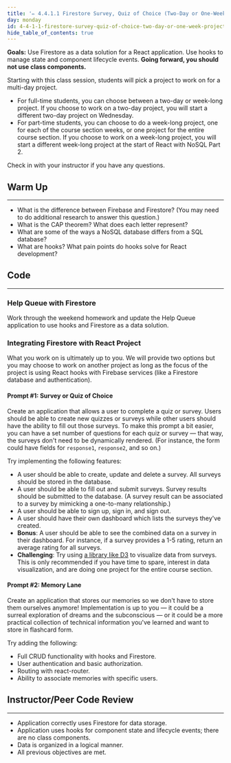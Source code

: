 ```yaml
---
title: '✏️ 4.4.1.1 Firestore Survey, Quiz of Choice (Two-Day or One-Week Project)'
day: monday
id: 4-4-1-1-firestore-survey-quiz-of-choice-two-day-or-one-week-project
hide_table_of_contents: true
---
```


**Goals:** Use Firestore as a data solution for a React application. Use hooks to manage state and component lifecycle events. **Going forward, you should not use class components.**   

Starting with this class session, students will pick a project to work on for a multi-day project.
  
*  For full-time students, you can choose between a two-day or week-long project. If you choose to work on a two-day project, you will start a different two-day project on Wednesday.
*  For part-time students, you can choose to do a week-long project, one for each of the course section weeks, or one project for the entire course section. If you choose to work on a week-long project, you will start a different week-long project at the start of React with NoSQL Part 2.

Check in with your instructor if you have any questions.

## Warm Up
---

* What is the difference between Firebase and Firestore? (You may need to do additional research to answer this question.)
* What is the CAP theorem? What does each letter represent?
* What are some of the ways a NoSQL database differs from a SQL database?
* What are hooks? What pain points do hooks solve for React development?

## Code
---

### Help Queue with Firestore

Work through the weekend homework and update the Help Queue application to use hooks and Firestore as a data solution.

### Integrating Firestore with React Project

What you work on is ultimately up to you. We will provide two options but you may choose to work on another project as long as the focus of the project is using React hooks with Firebase services (like a Firestore database and authentication).

#### Prompt #1: Survey or Quiz of Choice

Create an application that allows a user to complete a quiz or survey. Users should be able to create new quizzes or surveys while other users should have the ability to fill out those surveys. To make this prompt a bit easier, you can have a set number of questions for each quiz or survey — that way, the surveys don't need to be dynamically rendered. (For instance, the form could have fields for `response1`, `response2`, and so on.)

Try implementing the following features:

* A user should be able to create, update and delete a survey. All surveys should be stored in the database.
* A user should be able to fill out and submit surveys. Survey results should be submitted to the database. (A survey result can be associated to a survey by mimicking a one-to-many relationship.)
* A user should be able to sign up, sign in, and sign out.
* A user should have their own dashboard which lists the surveys they've created.
* **Bonus**: A user should be able to see the combined data on a survey in their dashboard. For instance, if a survey provides a 1-5 rating, return an average rating for all surveys.
* **Challenging**: Try using [a library like D3](https://d3js.org/) to visualize data from surveys. This is only recommended if you have time to spare, interest in data visualization, and are doing one project for the entire course section.

#### Prompt #2: Memory Lane

Create an application that stores our memories so we don't have to store them ourselves anymore! Implementation is up to you — it could be a surreal exploration of dreams and the subconscious — or it could be a more practical collection of technical information you've learned and want to store in flashcard form.

Try adding the following:

* Full CRUD functionality with hooks and Firestore.
* User authentication and basic authorization.
* Routing with react-router.
* Ability to associate memories with specific users.

## Instructor/Peer Code Review
---

* Application correctly uses Firestore for data storage.
* Application uses hooks for component state and lifecycle events; there are no class components.
* Data is organized in a logical manner.
* All previous objectives are met.
